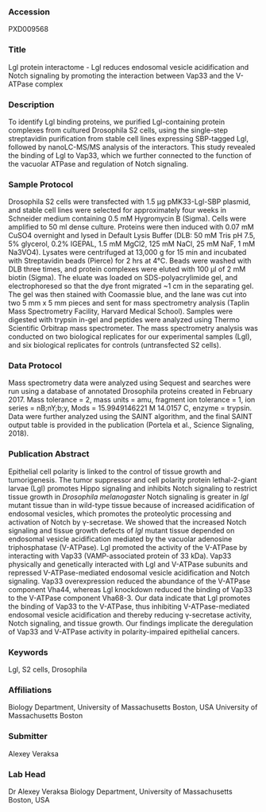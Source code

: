 ### Accession
PXD009568

### Title
Lgl protein interactome -  Lgl reduces endosomal vesicle acidification and Notch signaling by promoting the interaction between Vap33 and the V-ATPase complex

### Description
To identify Lgl binding proteins, we purified Lgl-containing protein complexes from cultured Drosophila S2 cells, using the single-step streptavidin purification from stable cell lines expressing SBP-tagged Lgl, followed by nanoLC-MS/MS analysis of the interactors. This study revealed the binding of Lgl to Vap33, which we further connected to the function of the vacuolar ATPase and regulation of Notch signaling.

### Sample Protocol
Drosophila S2 cells were transfected with 1.5 μg pMK33-Lgl-SBP plasmid, and stable cell lines were selected for approximately four weeks in Schneider medium containing 0.5 mM Hygromycin B (Sigma). Cells were amplified to 50 ml dense culture. Proteins were then induced with 0.07 mM CuSO4 overnight and lysed in Default Lysis Buffer (DLB: 50 mM Tris pH 7.5, 5% glycerol, 0.2% IGEPAL, 1.5 mM MgCl2, 125 mM NaCl, 25 mM NaF, 1 mM Na3VO4). Lysates were centrifuged at 13,000 g for 15 min and incubated with Streptavidin beads (Pierce) for 2 hrs at 4°C. Beads were washed with DLB three times, and protein complexes were eluted with 100 μl of 2 mM biotin (Sigma). The eluate was loaded on SDS-polyacrylimide gel, and electrophoresed so that the dye front migrated ~1 cm in the separating gel. The gel was then stained with Coomassie blue, and the lane was cut into two 5 mm x 5 mm pieces and sent for mass spectrometry analysis (Taplin Mass Spectrometry Facility, Harvard Medical School). Samples were digested with trypsin in-gel and peptides were analyzed using Thermo Scientific Orbitrap mass spectrometer. The mass spectrometry analysis was conducted on two biological replicates for our experimental samples (Lgl), and six biological replicates for controls (untransfected S2 cells).

### Data Protocol
Mass spectrometry data were analyzed using Sequest and searches were run using a database of annotated Drosophila proteins created in February 2017. Mass tolerance = 2, mass units = amu, fragment ion tolerance = 1, ion series = nB;nY;b;y, Mods = 15.9949146221 M 14.0157 C, enzyme = trypsin. Data were further analyzed using the SAINT algorithm, and the final SAINT output table is provided in the publication (Portela et al., Science Signaling, 2018).

### Publication Abstract
Epithelial cell polarity is linked to the control of tissue growth and tumorigenesis. The tumor suppressor and cell polarity protein lethal-2-giant larvae (Lgl) promotes Hippo signaling and inhibits Notch signaling to restrict tissue growth in <i>Drosophila melanogaster</i> Notch signaling is greater in <i>lgl</i> mutant tissue than in wild-type tissue because of increased acidification of endosomal vesicles, which promotes the proteolytic processing and activation of Notch by &#x3b3;-secretase. We showed that the increased Notch signaling and tissue growth defects of <i>lgl</i> mutant tissue depended on endosomal vesicle acidification mediated by the vacuolar adenosine triphosphatase (V-ATPase). Lgl promoted the activity of the V-ATPase by interacting with Vap33 (VAMP-associated protein of 33 kDa). Vap33 physically and genetically interacted with Lgl and V-ATPase subunits and repressed V-ATPase-mediated endosomal vesicle acidification and Notch signaling. Vap33 overexpression reduced the abundance of the V-ATPase component Vha44, whereas Lgl knockdown reduced the binding of Vap33 to the V-ATPase component Vha68-3. Our data indicate that Lgl promotes the binding of Vap33 to the V-ATPase, thus inhibiting V-ATPase-mediated endosomal vesicle acidification and thereby reducing &#x3b3;-secretase activity, Notch signaling, and tissue growth. Our findings implicate the deregulation of Vap33 and V-ATPase activity in polarity-impaired epithelial cancers.

### Keywords
Lgl, S2 cells, Drosophila

### Affiliations
Biology Department, University of Massachusetts Boston, USA
University of Massachusetts Boston

### Submitter
Alexey Veraksa

### Lab Head
Dr Alexey Veraksa
Biology Department, University of Massachusetts Boston, USA


